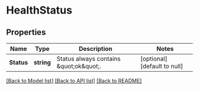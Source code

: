# HealthStatus

## Properties
Name | Type | Description | Notes
------------ | ------------- | ------------- | -------------
**Status** | **string** | Status always contains \&quot;ok\&quot;. | [optional] [default to null]

[[Back to Model list]](../README.md#documentation-for-models) [[Back to API list]](../README.md#documentation-for-api-endpoints) [[Back to README]](../README.md)


